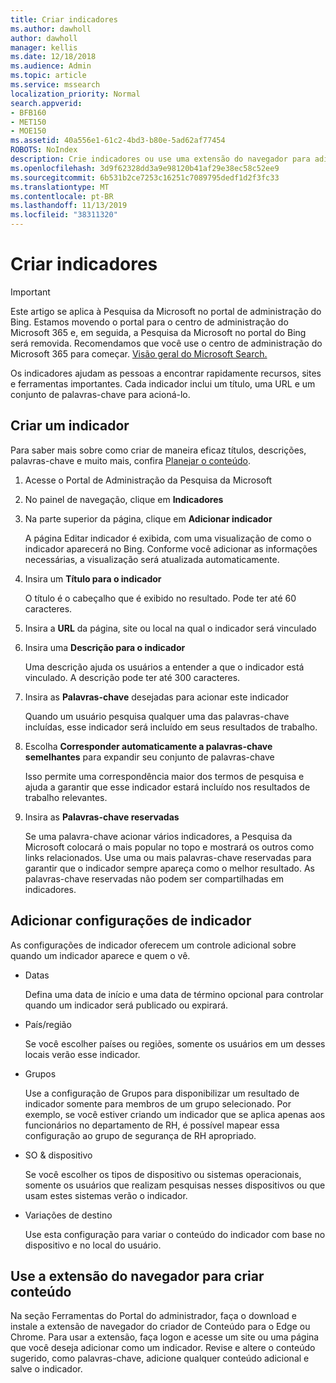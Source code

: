 ```yaml
---
title: Criar indicadores
ms.author: dawholl
author: dawholl
manager: kellis
ms.date: 12/18/2018
ms.audience: Admin
ms.topic: article
ms.service: mssearch
localization_priority: Normal
search.appverid:
- BFB160
- MET150
- MOE150
ms.assetid: 40a556e1-61c2-4bd3-b80e-5ad62af77454
ROBOTS: NoIndex
description: Crie indicadores ou use uma extensão do navegador para adicioná-los aos seus resultados de trabalho da Pesquisa da Microsoft
ms.openlocfilehash: 3d9f62328dd3a9e98120b41af29e38ec58c52ee9
ms.sourcegitcommit: 6b531b2ce7253c16251c7089795dedf1d2f3fc33
ms.translationtype: MT
ms.contentlocale: pt-BR
ms.lasthandoff: 11/13/2019
ms.locfileid: "38311320"
---
```

# <a name="create-bookmarks"></a>Criar indicadores

> [!IMPORTANT]
> Este artigo se aplica à Pesquisa da Microsoft no portal de administração do Bing. Estamos movendo o portal para o centro de administração do Microsoft 365 e, em seguida, a Pesquisa da Microsoft no portal do Bing será removida. Recomendamos que você use o centro de administração do Microsoft 365 para começar. [Visão geral do Microsoft Search.](overview-microsoft-search.md)
    
Os indicadores ajudam as pessoas a encontrar rapidamente recursos, sites e ferramentas importantes. Cada indicador inclui um título, uma URL e um conjunto de palavras-chave para acioná-lo.
  
## <a name="create-a-bookmark"></a>Criar um indicador

Para saber mais sobre como criar de maneira eficaz títulos, descrições, palavras-chave e muito mais, confira [Planejar o conteúdo](plan-your-content.md).
  
1. Acesse o Portal de Administração da Pesquisa da Microsoft
    
2. No painel de navegação, clique em **Indicadores**
    
3. Na parte superior da página, clique em **Adicionar indicador**
    
    A página Editar indicador é exibida, com uma visualização de como o indicador aparecerá no Bing. Conforme você adicionar as informações necessárias, a visualização será atualizada automaticamente.
    
4. Insira um **Título para o indicador**
    
    O título é o cabeçalho que é exibido no resultado. Pode ter até 60 caracteres.
    
5. Insira a **URL** da página, site ou local na qual o indicador será vinculado 
    
6. Insira uma **Descrição para o indicador**
    
    Uma descrição ajuda os usuários a entender a que o indicador está vinculado. A descrição pode ter até 300 caracteres.
    
7. Insira as **Palavras-chave** desejadas para acionar este indicador 
    
    Quando um usuário pesquisa qualquer uma das palavras-chave incluídas, esse indicador será incluído em seus resultados de trabalho.
    
8. Escolha **Corresponder automaticamente a palavras-chave semelhantes** para expandir seu conjunto de palavras-chave 
    
    Isso permite uma correspondência maior dos termos de pesquisa e ajuda a garantir que esse indicador estará incluído nos resultados de trabalho relevantes.
    
9. Insira as **Palavras-chave reservadas**
    
    Se uma palavra-chave acionar vários indicadores, a Pesquisa da Microsoft colocará o mais popular no topo e mostrará os outros como links relacionados. Use uma ou mais palavras-chave reservadas para garantir que o indicador sempre apareça como o melhor resultado. As palavras-chave reservadas não podem ser compartilhadas em indicadores.
    
## <a name="add-bookmark-settings"></a>Adicionar configurações de indicador

As configurações de indicador oferecem um controle adicional sobre quando um indicador aparece e quem o vê.
  
- Datas
    
    Defina uma data de início e uma data de término opcional para controlar quando um indicador será publicado ou expirará. 
    
- País/região
    
    Se você escolher países ou regiões, somente os usuários em um desses locais verão esse indicador.
    
- Grupos
    
    Use a configuração de Grupos para disponibilizar um resultado de indicador somente para membros de um grupo selecionado. Por exemplo, se você estiver criando um indicador que se aplica apenas aos funcionários no departamento de RH, é possível mapear essa configuração ao grupo de segurança de RH apropriado.
    
- SO &amp; dispositivo
    
    Se você escolher os tipos de dispositivo ou sistemas operacionais, somente os usuários que realizam pesquisas nesses dispositivos ou que usam estes sistemas verão o indicador.
    
- Variações de destino
    
    Use esta configuração para variar o conteúdo do indicador com base no dispositivo e no local do usuário.
    
## <a name="use-a-browser-extension-to-create-content"></a>Use a extensão do navegador para criar conteúdo

Na seção Ferramentas do Portal do administrador, faça o download e instale a extensão de navegador do criador de Conteúdo para o Edge ou Chrome. Para usar a extensão, faça logon e acesse um site ou uma página que você deseja adicionar como um indicador. Revise e altere o conteúdo sugerido, como palavras-chave, adicione qualquer conteúdo adicional e salve o indicador.
